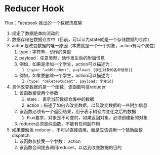 # Reducer Hook

Flux：Facebook 推出的一个数据流框架

1. 规定了数据是单向流动的
2. 数据存储在数据仓库中（目前，可以认为state就是一个存储数据的仓库）
3. action是改变数据的唯一原因（本质就是一个一个对象，action有两个属性）
   1. type : 字符串，动作的类型
   2. payload：任意类型，动作发生后的附加信息
   3. 例如，如果是添加一个学生，action可以描述为：
      1. ```{type: "addStudent", payload: {学生对象的各种信息}}```
   4. 例如，如果要删除一个学生，action可以描述为：
      1. ```{type: "deleteStudent", payload: 学生id}```
4. 具体改变数据的是一个函数，该函数叫做reducer
   1. 该函数接受两个参数
      1. state： 表示当前数据仓库中的数据
      2. action：描述了如何去改变数据，以及改变数据的一些附加信息
   2. 该函数必须有一个返回结果，用于表示树仓库变化之后的数据
      1. Flux要求，对象是不可变的，如果返回对象，必须创建新的对象
   3. reducer必须是纯函数，不能有任何副作用
5. 如果要触发 reducer ，不可以直接调用，而是应该调用一个辅助函数 dispatch
   1. 该函数仅接受一个参数： action
   2. 该函数会间接去调用reducer，以达到改变数据的目的